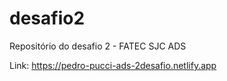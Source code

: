 # desafio2
Repositório do desafio 2 - FATEC SJC ADS

Link: <a href="https://pedro-pucci-ads-2desafio.netlify.app">https://pedro-pucci-ads-2desafio.netlify.app</a>
